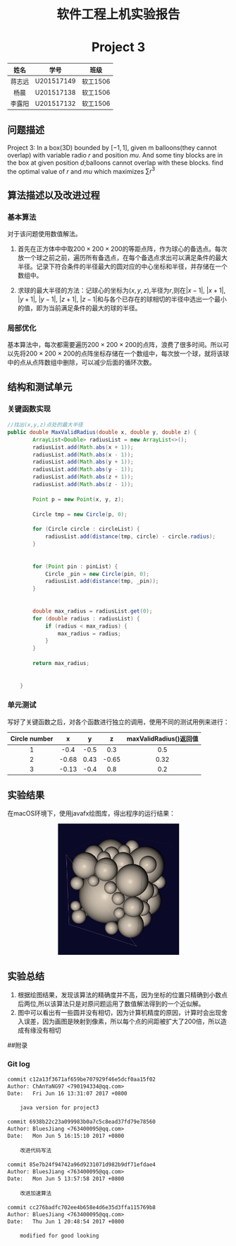 # <center>软件工程上机实验报告</center>
# <center>Project 3</center>

|姓名|学号|班级|
|:---:|:----:|:---:|
|蒋志远|U201517149|软工1506|
|杨晨|U201517138|软工1506|
|李露阳|U201517132|软工1506|

## 问题描述
Project 3:
In a box(3D) bounded by $[-1, 1]$, given m balloons(they cannot overlap) with variable radio $r$ and position $mu$. And some tiny blocks are in the box at given position ${d}$;balloons cannot overlap with these blocks. find the optimal value of $r$ and $mu$ which maximizes $\sum r^3$
## 算法描述以及改进过程
### 基本算法
对于该问题使用数值解法。

1. 首先在正方体中中取$200\times200\times200$的等距点阵，作为球心的备选点。每次放一个球之前之前，遍历所有备选点，在每个备选点求出可以满足条件的最大半径。记录下符合条件的半径最大的圆对应的中心坐标和半径，并存储在一个数组中。

2. 求球的最大半径的方法：记球心的坐标为$(x,y,z)$,半径为$r$,则在$|x-1|$, $|x+1|$, $|y+1|$, $|y-1|$, $|z+1|$, $|z-1|$和与各个已存在的球相切的半径中选出一个最小的值，即为当前满足条件的最大的球的半径。



### 局部优化
基本算法中，每次都需要遍历$200\times200\times200$的点阵，浪费了很多时间。所以可以先将$200\times200\times200$的点阵坐标存储在一个数组中，每次放一个球，就将该球中的点从点阵数组中删除，可以减少后面的循环次数。



## 结构和测试单元
### 关键函数实现

```java
//找出(x,y,z)点处的最大半径
public double MaxValidRadius(double x, double y, double z) {
        ArrayList<Double> radiusList = new ArrayList<>();
        radiusList.add(Math.abs(x + 1));
        radiusList.add(Math.abs(x - 1));
        radiusList.add(Math.abs(y + 1));
        radiusList.add(Math.abs(y - 1));
        radiusList.add(Math.abs(z + 1));
        radiusList.add(Math.abs(z - 1));

        Point p = new Point(x, y, z);

        Circle tmp = new Circle(p, 0);

        for (Circle circle : circleList) {
            radiusList.add(distance(tmp, circle) - circle.radius);
        }


        for (Point pin : pinList) {
            Circle _pin = new Circle(pin, 0);
            radiusList.add(distance(tmp, _pin));
        }


        double max_radius = radiusList.get(0);
        for (double radius : radiusList) {
            if (radius < max_radius) {
                max_radius = radius;
            }
        }

        return max_radius;


    }
```

### 单元测试
写好了关键函数之后，对各个函数进行独立的调用，使用不同的测试用例来进行：

| Circle number | x   | y   | z   |maxValidRadius()返回值|
|:-------------:|:---:|:---:|:---:|:----------:|
| 1             | -0.4| -0.5| 0.3 |0.5         |
| 2             |-0.68|0.43 |-0.65|0.32        |
| 3             |-0.13|-0.4 |0.8  |0.2         |

## 实验结果
在macOS环境下，使用javafx绘图库，得出程序的运行结果：
<center><img src="img/result4.png" width=275></center>

## 实验总结
1. 根据绘图结果，发现该算法的精确度并不高，因为坐标的位置只精确到小数点后两位,所以该算法只是对原问题运用了数值解法得到的一个近似解。
2. 图中可以看出有一些圆并没有相切，因为计算机精度的原因，计算时会出现舍入误差，因为画图是映射到像素，所以每个点的间距被扩大了200倍，所以造成有缘没有相切

##附录
### Git log
```
commit c12a13f3671af659be707929f46e5dcf0aa15f02
Author: ChAnYaNG97 <790194334@qq.com>
Date:   Fri Jun 16 13:31:07 2017 +0800

    java version for project3

commit 6938b22c23a099983b0a7c5c8ead37fd79e78560
Author: BluesJiang <763400095@qq.com>
Date:   Mon Jun 5 16:15:10 2017 +0800

    改进代码写法

commit 85e7b24f94742a96d9231071d982b9df71efdae4
Author: BluesJiang <763400095@qq.com>
Date:   Mon Jun 5 13:57:58 2017 +0800

    改进加速算法

commit cc276badfc702ee4b658e4d6e35d3ffa115769b8
Author: BluesJiang <763400095@qq.com>
Date:   Thu Jun 1 20:48:54 2017 +0800

    modified for good looking
```